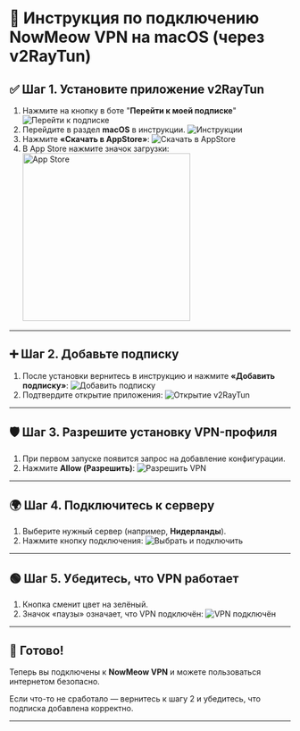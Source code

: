 # 🔧 Инструкция по подключению NowMeow VPN на macOS (через v2RayTun)

## ✅ Шаг 1. Установите приложение v2RayTun

1. Нажмите на кнопку в боте "**Перейти к моей подписке**"
   ![Перейти к подписке](/pics/shared/main_menu.png)
2. Перейдите в раздел **macOS** в инструкции.
   ![Инструкции](/pics/shared/instructions.png)
3. Нажмите **«Скачать в AppStore»**:
   ![Скачать в AppStore](/pics/macos/instructions.png)
4. В App Store нажмите значок загрузки:
    <img src="/pics/macos/appstore.png" alt="App Store" width="300"/>


---

## ➕ Шаг 2. Добавьте подписку

1. После установки вернитесь в инструкцию и нажмите **«Добавить подписку»**:
   ![Добавить подписку](/pics/macos/add_sub_macos.png)
2. Подтвердите открытие приложения:
   ![Открытие v2RayTun](/pics/macos/allow_v_macos.png)

---

## 🛡️ Шаг 3. Разрешите установку VPN-профиля

1. При первом запуске появится запрос на добавление конфигурации.
2. Нажмите **Allow (Разрешить)**:
   ![Разрешить VPN](/pics/macos/allow_vpn_macos.png)

---

## 🌍 Шаг 4. Подключитесь к серверу

1. Выберите нужный сервер (например, **Нидерланды**).
2. Нажмите кнопку подключения:
   ![Выбрать и подключить](/pics/macos/turn_on_macos.png)

---

## 🟢 Шаг 5. Убедитесь, что VPN работает

1. Кнопка сменит цвет на зелёный.
2. Значок «паузы» означает, что VPN подключён:
   ![VPN подключён](/pics/macos/finish_macos.png)

---

## 🎉 Готово!

Теперь вы подключены к **NowMeow VPN** и можете пользоваться интернетом безопасно.

Если что-то не сработало — вернитесь к шагу 2 и убедитесь, что подписка добавлена корректно.  

---
